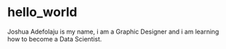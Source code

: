 # hello_world
Joshua Adefolaju is my name, i am a Graphic Designer and i am learning how to become a Data Scientist. 
